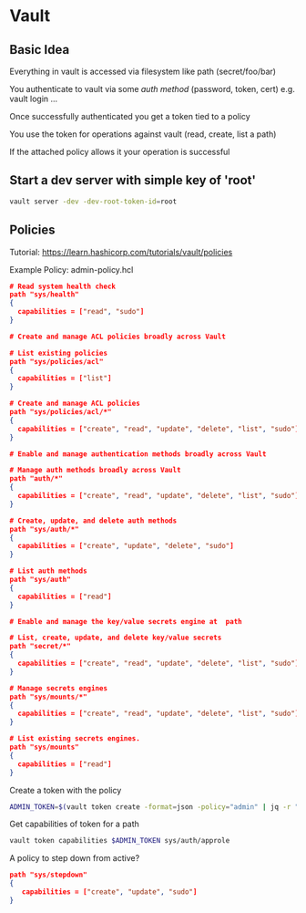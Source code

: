# Vault

## Basic Idea

Everything in vault is accessed via filesystem like path (secret/foo/bar)

You authenticate to vault via some *auth method* (password, token, cert)
e.g. vault login ...

Once successfully authenticated you get a token tied to a policy

You use the token for operations against vault (read, create, list a path)

If the attached policy allows it your operation is successful

## Start a dev server with simple key of 'root'

```bash
vault server -dev -dev-root-token-id=root
```

## Policies

Tutorial: https://learn.hashicorp.com/tutorials/vault/policies

Example Policy: admin-policy.hcl

```json
# Read system health check
path "sys/health"
{
  capabilities = ["read", "sudo"]
}

# Create and manage ACL policies broadly across Vault

# List existing policies
path "sys/policies/acl"
{
  capabilities = ["list"]
}

# Create and manage ACL policies
path "sys/policies/acl/*"
{
  capabilities = ["create", "read", "update", "delete", "list", "sudo"]
}

# Enable and manage authentication methods broadly across Vault

# Manage auth methods broadly across Vault
path "auth/*"
{
  capabilities = ["create", "read", "update", "delete", "list", "sudo"]
}

# Create, update, and delete auth methods
path "sys/auth/*"
{
  capabilities = ["create", "update", "delete", "sudo"]
}

# List auth methods
path "sys/auth"
{
  capabilities = ["read"]
}

# Enable and manage the key/value secrets engine at  path

# List, create, update, and delete key/value secrets
path "secret/*"
{
  capabilities = ["create", "read", "update", "delete", "list", "sudo"]
}

# Manage secrets engines
path "sys/mounts/*"
{
  capabilities = ["create", "read", "update", "delete", "list", "sudo"]
}

# List existing secrets engines.
path "sys/mounts"
{
  capabilities = ["read"]
}
```

Create a token with the policy

```bash
ADMIN_TOKEN=$(vault token create -format=json -policy="admin" | jq -r ".auth.client_token")
```

Get capabilities of token for a path

```bash
vault token capabilities $ADMIN_TOKEN sys/auth/approle
```

A policy to step down from active?

```json
path "sys/stepdown"
{
   capabilities = ["create", "update", "sudo"]
}
```
